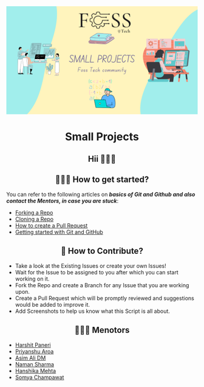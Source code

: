 <img src = "repo-image/foss-project.png">
<div align="center">

# Small Projects

## Hii 👋🏻👋
</div>

<h2 align=center> 👨🏻‍💻 How to get started? </h2> 

You can refer to the following articles on **_basics of Git and Github and also contact the Mentors, in case you are stuck_**:

- [Forking a Repo](https://help.github.com/en/github/getting-started-with-github/fork-a-repo)
- [Cloning a Repo](https://help.github.com/en/desktop/contributing-to-projects/creating-a-pull-request)
- [How to create a Pull Request](https://opensource.com/article/19/7/create-pull-request-github)
- [Getting started with Git and GitHub](https://towardsdatascience.com/getting-started-with-git-and-github-6fcd0f2d4ac6)


<h2 align=center> 📝 How to Contribute? </h2>  

- Take a look at the Existing Issues or create your own Issues!
- Wait for the Issue to be assigned to you after which you can start working on it.
- Fork the Repo and create a Branch for any Issue that you are working upon.
- Create a Pull Request which will be promptly reviewed and suggestions would be added to improve it.
- Add Screenshots to help us know what this Script is all about.

<h2 align=center> 🧑🏻‍💻 Menotors </h2> 

- [Harshit Paneri](https://github.com/harshit-paneri)
- [Priyanshu Aroa](https://github.com/priyanshuarora595)
- [Asim Ali DM](https://github.com/asimdm)
- [Naman Sharma](https://github.com/Naman-sharma00100)
- [Hanshika Mehta](https://github.com/Hanshika-Mehta)
- [Somya Champawat](https://github.com/somya0808)
